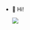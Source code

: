 - 👋 Hi!

  ![](https://komarev.com/ghpvc/?username=AnuragPaul0&label=Profile+Views&color=red&style=plastic)
<!--- , I’m Anurag Paul 0 not working
bg_color=000
&scss=222222 html=00000green&matlab= 
AnuragPaul0/AnuragPaul0 is a ✨ special ✨ repository because its `README.md` (this file) appears on your GitHub profile.
You can click the Preview link to take a look at your changes.
--->
